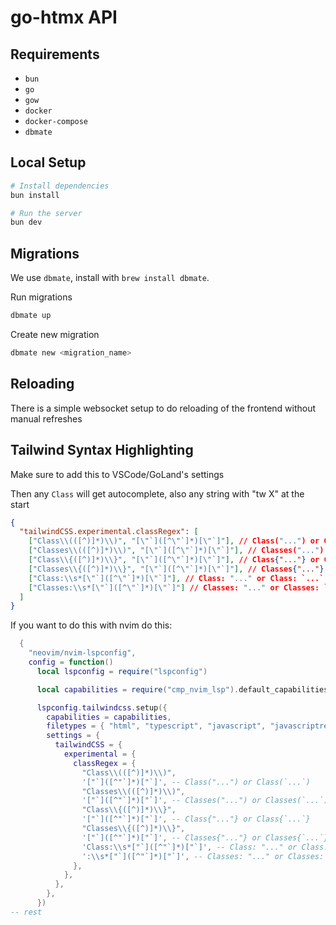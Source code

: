 # go-htmx API

## Requirements

- `bun`
- `go`
- `gow`
- `docker`
- `docker-compose`
- `dbmate`

## Local Setup

```bash
# Install dependencies
bun install

# Run the server
bun dev
```

## Migrations

We use `dbmate`, install with `brew install dbmate`.

Run migrations

```bash
dbmate up
```

Create new migration

```bash
dbmate new <migration_name>
```

## Reloading

There is a simple websocket setup to do reloading of the frontend without manual refreshes

## Tailwind Syntax Highlighting

Make sure to add this to VSCode/GoLand's settings

Then any `Class` will get autocomplete, also any string with "tw X" at the start

```json
{
  "tailwindCSS.experimental.classRegex": [
    ["Class\\(([^)]*)\\)", "[\"`]([^\"`]*)[\"`]"], // Class("...") or Class(`...`)
    ["Classes\\(([^)]*)\\)", "[\"`]([^\"`]*)[\"`]"], // Classes("...") or Classes(`...`)
    ["Class\\{([^)]*)\\}", "[\"`]([^\"`]*)[\"`]"], // Class{"..."} or Class{`...`}
    ["Classes\\{([^)]*)\\}", "[\"`]([^\"`]*)[\"`]"], // Classes{"..."} or Classes{`...`}
    ["Class:\\s*[\"`]([^\"`]*)[\"`]"], // Class: "..." or Class: `...`
    ["Classes:\\s*[\"`]([^\"`]*)[\"`]"] // Classes: "..." or Classes: `...`
  ]
}
```

If you want to do this with nvim do this:

```lua
  {
    "neovim/nvim-lspconfig",
    config = function()
      local lspconfig = require("lspconfig")

      local capabilities = require("cmp_nvim_lsp").default_capabilities()

      lspconfig.tailwindcss.setup({
        capabilities = capabilities,
        filetypes = { "html", "typescript", "javascript", "javascriptreact", "typescriptreact", "svelte", "vue", "go" }, -- Added "go" here
        settings = {
          tailwindCSS = {
            experimental = {
              classRegex = {
                "Class\\(([^)]*)\\)",
                '["`]([^"`]*)["`]', -- Class("...") or Class(`...`)
                "Classes\\(([^)]*)\\)",
                '["`]([^"`]*)["`]', -- Classes("...") or Classes(`...`)
                "Class\\{([^)]*)\\}",
                '["`]([^"`]*)["`]', -- Class{"..."} or Class{`...`}
                "Classes\\{([^)]*)\\}",
                '["`]([^"`]*)["`]', -- Classes{"..."} or Classes{`...`}
                'Class:\\s*["`]([^"`]*)["`]', -- Class: "..." or Class: `...`
                ':\\s*["`]([^"`]*)["`]', -- Classes: "..." or Classes: `...`
              },
            },
          },
        },
      })
-- rest
```
